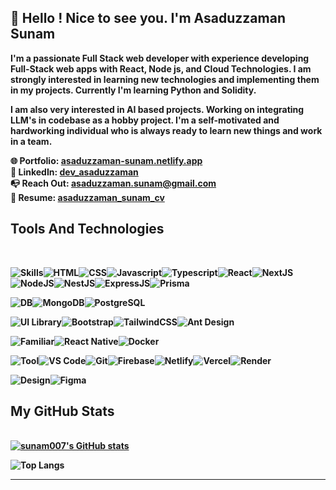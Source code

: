 ## 👋 Hello ! Nice to see you. I'm  <strong>Asaduzzaman Sunam <strong/>
<p>
I'm a passionate Full Stack web developer with experience developing Full-Stack web apps with React, Node js, and Cloud Technologies. I am strongly interested in learning new technologies and implementing them in my projects. Currently I'm learning Python and Solidity.
<p/>

<p>
 I am also very interested in AI based projects. Working on integrating LLM's in codebase as a hobby project. I'm a self-motivated and hardworking individual who is always ready to learn new things and work in a team.
<p/>

🌐 Portfolio: [asaduzzaman-sunam.netlify.app](https://asaduzzaman-sunam.netlify.app/) <br/>
🔗 LinkedIn: [dev_asaduzzaman](https://www.linkedin.com/in/dev-asaduzzaman) <br/>
📭 Reach Out: asaduzzaman.sunam@gmail.com <br/>
🚀 Resume: [asaduzzaman_sunam_cv](https://drive.google.com/file/d/1Hmxqs_EYGzDg1IdHuoLNjpMkHmrdiobJ/view?usp=drive_link)
<br/>

## Tools And Technologies
<br/>

<img src="https://img.shields.io/badge/Skills-424242?style=for-the-badge" alt="Skills" /><img src="https://img.shields.io/badge/HTML-000000?style=for-the-badge&logo=HTML5" alt="HTML" /><img src="https://img.shields.io/badge/CSS-000000?style=for-the-badge&logo=CSS3" alt="CSS" /><img src="https://img.shields.io/badge/Javascript-000000?style=for-the-badge&logo=Javascript" alt="Javascript" /><img src="https://img.shields.io/badge/Typescript-000000?style=for-the-badge&logo=Typescript" alt="Typescript" /><img src="https://img.shields.io/badge/React-000000?style=for-the-badge&logo=React" alt="React" /><img src="https://img.shields.io/badge/NextJS-000000?style=for-the-badge&logo=Next.JS" alt="NextJS" /><img src="https://img.shields.io/badge/NodeJS-000000?style=for-the-badge&logo=Node.js" alt="NodeJS" /><img src="https://img.shields.io/badge/NestJs-000000?style=for-the-badge&logo=Nestjs" alt="NestJS" /><img src="https://img.shields.io/badge/ExpressJS-000000?style=for-the-badge&logo=express" alt="ExpressJS" /><img src="https://img.shields.io/badge/Prisma-000000?style=for-the-badge&logo=prisma" alt="Prisma" />

<img src="https://img.shields.io/badge/Databse-424242?style=for-the-badge" alt="DB" /><img src="https://img.shields.io/badge/MongoDB-000000?style=for-the-badge&logo=MongoDB" alt="MongoDB" /><img src="https://img.shields.io/badge/Postgresql-000000?style=for-the-badge&logo=PostgreSQL" alt="PostgreSQL" />

<img src="https://img.shields.io/badge/Ui%20Library-424242?style=for-the-badge" alt="UI Library" /><img src="https://img.shields.io/badge/Bootstrap-000000?style=for-the-badge&logo=Bootstrap" alt="Bootstrap" /><img src="https://img.shields.io/badge/TailwindCSS-000000?style=for-the-badge&logo=Tailwind-CSS" alt="TailwindCSS" /><img src="https://img.shields.io/badge/Ant%20Design-000000?style=for-the-badge&logo=Antdesign" alt="Ant Design" />


<img src="https://img.shields.io/badge/Familiar-424242?style=for-the-badge" alt="Familiar" /><img src="https://img.shields.io/badge/React%20Native-000000?style=for-the-badge&logo=React" alt="React Native" /><img src="https://img.shields.io/badge/Docker-000000?style=for-the-badge&logo=Docker" alt="Docker" />

<img src="https://img.shields.io/badge/Tool-424242?style=for-the-badge" alt="Tool" /><img src="https://img.shields.io/badge/VS%20Code-000000?style=for-the-badge&logo=visual-studio-code" alt="VS Code" /><img src="https://img.shields.io/badge/Git-000000?style=for-the-badge&logo=Git" alt="Git" /><img src="https://img.shields.io/badge/Firebase-000000?style=for-the-badge&logo=Firebase" alt="Firebase" /><img src="https://img.shields.io/badge/Netlify-000000?style=for-the-badge&logo=Netlify" alt="Netlify" /><img src="https://img.shields.io/badge/Vercel-000000?style=for-the-badge&logo=Vercel" alt="Vercel" /><img src="https://img.shields.io/badge/Render-000000?style=for-the-badge&logo=Render" alt="Render" />

<img src="https://img.shields.io/badge/Design-424242?style=for-the-badge" alt="Design" /><img src="https://img.shields.io/badge/Figma-000000?style=for-the-badge&logo=Figma" alt="Figma" />
<br/>

## My GitHub Stats
<br/>
<a href="http://www.github.com/sunam007"><img src="https://github-readme-stats.vercel.app/api?username=sunam007&show_icons=true&hide=prs,issues,&count_private=true&title_color=0891b2&text_color=ffffff&icon_color=0891b2&bg_color=1c1917&hide_border=true&hide_rank=true&rank_icon=github&text_bold=false" alt="sunam007's GitHub stats" /></a>

![Top Langs](https://github-readme-stats.vercel.app/api/top-langs/?username=sunam007&layout=compact&langs_count=5&title_color=0891b2&text_color=ffffff&icon_color=0891b2&bg_color=1c1917&hide_border=true&locale=en&custom_title=Top%20Languages&hide_progress=true&hide=mdx,batchfile)

---

